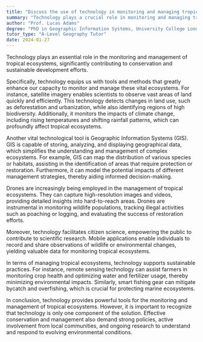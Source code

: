 ```yaml
---
title: "Discuss the use of technology in monitoring and managing tropical ecosystems"
summary: "Technology plays a crucial role in monitoring and managing tropical ecosystems, aiding in conservation and sustainable development efforts."
author: "Prof. Lucas Adams"
degree: "PhD in Geographic Information Systems, University College London"
tutor_type: "A-Level Geography Tutor"
date: 2024-01-27
---
```


Technology plays an essential role in the monitoring and management of tropical ecosystems, significantly contributing to conservation and sustainable development efforts.

Specifically, technology equips us with tools and methods that greatly enhance our capacity to monitor and manage these vital ecosystems. For instance, satellite imagery enables scientists to observe vast areas of land quickly and efficiently. This technology detects changes in land use, such as deforestation and urbanization, while also identifying regions of high biodiversity. Additionally, it monitors the impacts of climate change, including rising temperatures and shifting rainfall patterns, which can profoundly affect tropical ecosystems.

Another vital technological tool is Geographic Information Systems (GIS). GIS is capable of storing, analyzing, and displaying geographical data, which simplifies the understanding and management of complex ecosystems. For example, GIS can map the distribution of various species or habitats, assisting in the identification of areas that require protection or restoration. Furthermore, it can model the potential impacts of different management strategies, thereby aiding informed decision-making.

Drones are increasingly being employed in the management of tropical ecosystems. They can capture high-resolution images and videos, providing detailed insights into hard-to-reach areas. Drones are instrumental in monitoring wildlife populations, tracking illegal activities such as poaching or logging, and evaluating the success of restoration efforts.

Moreover, technology facilitates citizen science, empowering the public to contribute to scientific research. Mobile applications enable individuals to record and share observations of wildlife or environmental changes, yielding valuable data for monitoring tropical ecosystems.

In terms of managing tropical ecosystems, technology supports sustainable practices. For instance, remote sensing technology can assist farmers in monitoring crop health and optimizing water and fertilizer usage, thereby minimizing environmental impacts. Similarly, smart fishing gear can mitigate bycatch and overfishing, which is crucial for protecting marine ecosystems.

In conclusion, technology provides powerful tools for the monitoring and management of tropical ecosystems. However, it is important to recognize that technology is only one component of the solution. Effective conservation and management also demand strong policies, active involvement from local communities, and ongoing research to understand and respond to evolving environmental conditions.
    